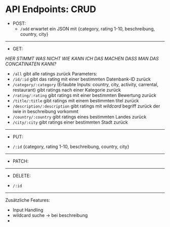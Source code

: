 # API Endpoints: CRUD

- POST:
    - `/add` erwartet ein JSON mit {category, rating 1-10, beschreibung, country, city}
---
- GET:

*HIER STIMMT WAS NICHT WIE KANN ICH DAS MACHEN DASS MAN DAS CONCATINATEN KANN?*

- `/all` gibt alle ratings zurück
Parameters:
- `/id/:id` gibt das rating mit einer bestimmten Datenbank-ID zurück
- `/category/:category` (Erlaubte Inputs: country, city, activity, carrental, restaurant) gibt ratings nach einer Kategorie zurück
- `/rating/:rating` gibt ratings mit einer bestimmten Bewertung zurück
- `/title/:title` gibt ratings mit einem bestimmten titel zurück
- `/description/:description` gibt ratings mit *wildcard* begriff zurück der iwie in beschreibung vorkommt
- `/country/:country` gibt ratings eines bestimmten Landes zurück
- `/city/:city` gibt ratings einer bestimmten Stadt zurück
---
- PUT:

- `/:id` {category, rating 1-10, beschreibung, country, city}
---
- PATCH:
---
- DELETE:

- `/:id`
---

Zusätzliche Features:
- Input Handling
- wildcard suche -> bei beschreibung
- 
